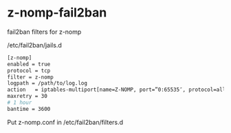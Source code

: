 # z-nomp-fail2ban
fail2ban filters for z-nomp

/etc/fail2ban/jails.d

```sh
[z-nomp]
enabled = true
protocol = tcp
filter = z-nomp
logpath = /path/to/log.log
action   = iptables-multiport[name=Z-NOMP, port=”0:65535″, protocol=all] 
maxretry = 30
# 1 hour
bantime = 3600
```

Put z-nomp.conf in /etc/fail2ban/filters.d
